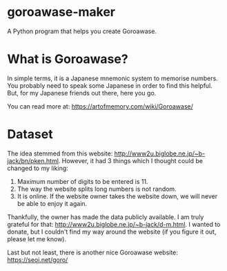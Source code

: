 # goroawase-maker
A Python program that helps you create Goroawase.

# What is Goroawase?
In simple terms, it is a Japanese mnemonic system to memorise numbers. You probably need to speak some Japanese in order to find this helpful. But, for my Japanese friends out there, here you go.

You can read more at: https://artofmemory.com/wiki/Goroawase/

# Dataset
The idea stemmed from this website: http://www2u.biglobe.ne.jp/~b-jack/bn/pken.html. However, it had 3 things which I thought could be changed to my liking:
1. Maximum number of digits to be entered is 11.
2. The way the website splits long numbers is not random.
3. It is online. If the website owner takes the website down, we will never be able to enjoy it again.

Thankfully, the owner has made the data publicly available. I am truly grateful for that: http://www2u.biglobe.ne.jp/~b-jack/d-m.html. I wanted to donate, but I couldn't find my way around the website (if you figure it out, please let me know).

Last but not least, there is another nice Goroawase website: https://seoi.net/goro/

